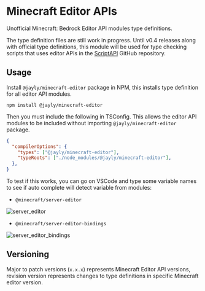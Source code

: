 # Minecraft Editor APIs

Unofficial Minecraft: Bedrock Editor API modules type definitions.

The type definition files are still work in progress. Until v0.4 releases along with official type definitions, this module will be used for type checking scripts that uses editor APIs in the [ScriptAPI](https://github.com/JaylyDev/ScriptAPI) GitHub repository.

## Usage

Install `@jayly/minecraft-editor` package in NPM, this installs type definition for all editor API modules.

```
npm install @jayly/minecraft-editor
```

Then you must include the following in TSConfig. This allows the editor API modules to be included without importing `@jayly/minecraft-editor` package.

```json
{
  "compilerOptions": {
    "types": ["@jayly/minecraft-editor"],
    "typeRoots": ["./node_modules/@jayly/minecraft-editor"],
  },
}
```

To test if this works, you can go on VSCode and type some variable names to see if auto complete will detect variable from modules:

- `@minecraft/server-editor`

![server_editor](https://media.discordapp.net/attachments/867015810312962063/1089631037010739220/image.png)

- `@minecraft/server-editor-bindings`

![server_editor_bindings](https://media.discordapp.net/attachments/867015810312962063/1089631135623028798/image.png)

## Versioning

Major to patch versions (`x.x.x`) represents Minecraft Editor API versions, revision version represents changes to type definitions in specific Minecraft editor version.
